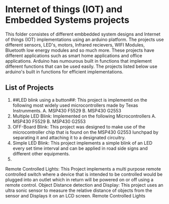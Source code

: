 # Internet of things (IOT) and Embedded Systems projects
This folder consistes of different embbedded system designs and Internet of things (IOT) implementations using an arduino platform. The projects use different sensors, LED's, motors, Infrared recievers, WIFI Modules, Bluetooth low energy modules and so much more. These projects have different applications such as smart home applications and office applications. 
Arduino has numourous built in functions that implement different functions that can be used easily. The projects listed below use arduino's built in functions for efficient implementations. 
## List of Projects
1. ##LED blink using a button##: This project is implementd on the following most widely used microcontrollers made by Texas Instrunments.
    A. MSP430 F5529
    B. MSP430 G2553
2. Multiple LED Blink: Implemented on the following Microcontrollers
    A. MSP430 F5529
    B. MSP430 G2553
3. OFF-Board Blink: This project was designed to make use of the microcontroller chip that is found on the MSP430 G2553 lunchpad by separating it and attaching it to a designated circuitry.
4. Simple LED Blink: This project implements a simple blink of an LED every set time interval and can be applied in road side signs and different other equipments.
5.
 Remote Controlled Lights: 
This Project implements a multi purpose remote controlled switch where a device that is intended to be controlled would be plugged into an outlet which in return will be powered on or off using a remote control.
 Object Distance detection and Display:
This project uses an ultra sonic sensor to measure the relative distance of objects from the sensor and Displays it on an LCD screen.
 Remote Controlled Lights


